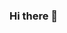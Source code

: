 ### Hi there 👋

<!--
**victorstella/victorstella** is a ✨ _special_ ✨ repository because its `README.md` (this file) appears on your GitHub profile.

Here are some ideas to get you started:

- 🔭 I’m currently working on Excel Solutions Brasil
- 🌱 I’m currently learning ReactJS, NodeJS, React Native, VBA, DAX, ...
- 📫 How to reach me: [LinkedIn](https://www.linkedin.com/in/victor-daniel-stella-paiva-100342149/)
-->
